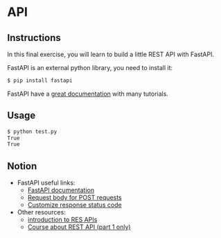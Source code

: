 # API

## Instructions

In this final exercise, you will learn to build a little REST API with FastAPI.

FastAPI is an external python library, you need to install it:

```bash
$ pip install fastapi
```

FastAPI have a [great documentation](https://fastapi.tiangolo.com/tutorial/first-steps/) with many tutorials.



## Usage

```bash
$ python test.py
True
True
```

## Notion

* FastAPI useful links:
  * [FastAPI documentation](https://fastapi.tiangolo.com/)
  * [Request body for POST requests](https://fastapi.tiangolo.com/tutorial/body/)
  * [Customize response status code](https://fastapi.tiangolo.com/tutorial/response-status-code/)
* Other resources:
  * [introduction to RES APIs](https://www.geeksforgeeks.org/rest-api-introduction/)
  * [Course about REST API (part 1 only)](https://openclassrooms.com/fr/courses/6031886-debutez-avec-les-api-rest)
